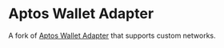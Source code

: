 # Aptos Wallet Adapter

A fork of [Aptos Wallet Adapter](https://github.com/aptos-labs/aptos-wallet-adapter) that supports custom networks.